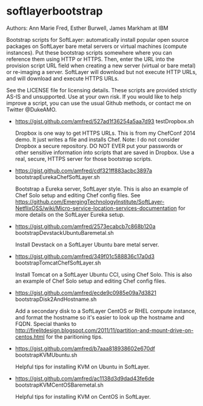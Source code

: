 softlayerbootstrap
==================
Authors: Ann Marie Fred, Esther Burwell, James Markham at IBM

Bootstrap scripts for SoftLayer: automatically install popular open source packages on SoftLayer bare metal servers or virtual machines (compute instances).  Put these bootstrap scripts somewhere where you can reference them using HTTP or HTTPS.  Then, enter the URL into the provision script URL field when creating a new server (virtual or bare metal) or re-imaging a server. SoftLayer will download but not execute HTTP URLs, and will download and execute HTTPS URLs.

See the LICENSE file for licensing details.  These scripts are provided strictly AS-IS and unsupported.  Use at your own risk.  If you would like to help improve a script, you can use the usual Github methods, or contact me on Twitter @DukeAMO.

+ https://gist.github.com/amfred/527ad1f36254a5aa7d93 testDropbox.sh 

  Dropbox is one way to get HTTPS URLs.  This is from my ChefConf 2014 demo.  It just writes a file and installs Chef.  Note: I do not consider Dropbox a secure repository.  DO NOT EVER put your passwords or other sensitive information into scripts that are saved in Dropbox.  Use a real, secure, HTTPS server for those bootstrap scripts.

+ https://gist.github.com/amfred/cdf321ff883acbc3897a bootstrapEurekaChefSoftLayer.sh 

  Bootstrap a Eureka server, SoftLayer style.  This is also an example of Chef Solo setup and editing Chef config files.  See https://github.com/EmergingTechnologyInstitute/SoftLayer-NetflixOSS/wiki/Micro-service-location-services-documentation for more details on the SoftLayer Eureka setup.

+ https://gist.github.com/amfred/2573ecabcb7c868b120a bootstrapDevstackUbuntuBaremetal.sh

  Install Devstack on a SoftLayer Ubuntu bare metal server.

+ https://gist.github.com/amfred/349f01c588836c17a0d3 bootstrapTomcatChefSoftLayer.sh

  Install Tomcat on a SoftLayer Ubuntu CCI, using Chef Solo.  This is also an example of Chef Solo setup and editing Chef config files.
  
+ https://gist.github.com/amfred/ecde9c0985e09a7d3821 bootstrapDisk2AndHostname.sh

  Add a secondary disk to a SoftLayer CentOS or RHEL compute instance, and format the hostname so it's easier to look up the hostname and FQDN.  Special thanks to http://firelitdesign.blogspot.com/2011/11/partition-and-mount-drive-on-centos.html for the paritioning tips.
  
+ https://gist.github.com/amfred/b7aaa818938602e670df bootstrapKVMUbuntu.sh

  Helpful tips for installing KVM on Ubuntu in SoftLayer.
  
+ https://gist.github.com/amfred/ac1138d3d9dad43fe6de bootstrapKVMCentOSBaremetal.sh

  Helpful tips for installing KVM on CentOS in SoftLayer.
